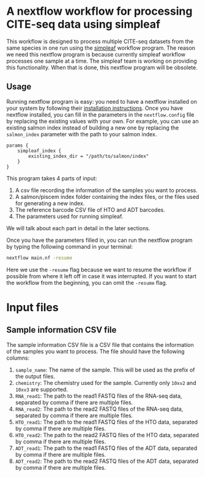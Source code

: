 # A nextflow workflow for processing CITE-seq data using simpleaf 

This workflow is designed to process multiple CITE-seq datasets from the same species in one run using the [simpleaf](https://simpleaf.readthedocs.io/en/latest/) workflow program. The reason we need this nextflow program is because currently simpleaf workflow processes one sample at a time. The simpleaf team is working on providing this functionality. When that is done, this nextflow program will be obsolete.

## Usage
Running nextflow program is easy: you need to have a nextflow installed on your system by following their [installation instructions](https://www.nextflow.io/docs/latest/getstarted.html#installation). Once you have nextflow installed, you can fill in the parameters in the `nextflow.config` file by replacing the existing values with your own. For example, you can use an existing salmon index instead of building a new one by replacing the `salmon_index` parameter with the path to your salmon index.
```
params {
    simpleaf_index {
        existing_index_dir = "/path/to/salmon/index"
    }
}
```

This program takes 4 parts of input:
1. A csv file recording the information of the samples you want to process.
2. A salmon/piscem index folder containing the index files, or the files used for generating a new index.
3. The reference barcode CSV file of HTO and ADT barcodes.
4. The parameters used for running simpleaf.

We will talk about each part in detail in the later sections.

Once you have the parameters filled in, you can run the nextflow program by typing the following command in your terminal:
```bash
nextflow main.nf -resume
```

Here we use the `-resume` flag because we want to resume the workflow if possible from where it left off in case it was interrupted. If you want to start the workflow from the beginning, you can omit the `-resume` flag.

# Input files
## Sample information CSV file
The sample information CSV file is a CSV file that contains the information of the samples you want to process. The file should have the following columns:
1. `sample_name`: The name of the sample. This will be used as the prefix of the output files.
2. `chemistry`: The chemistry used for the sample. Currently only `10xv2` and `10xv3` are supported.
3. `RNA_read1`: The path to the read1 FASTQ files of the RNA-seq data, separated by comma if there are multiple files.
4. `RNA_read2`: The path to the read2 FASTQ files of the RNA-seq data, separated by comma if there are multiple files.
5. `HTO_read1`: The path to the read1 FASTQ files of the HTO data, separated by comma if there are multiple files.
6. `HTO_read2`: The path to the read2 FASTQ files of the HTO data, separated by comma if there are multiple files.
7. `ADT_read1`: The path to the read1 FASTQ files of the ADT data, separated by comma if there are multiple files.
8. `ADT_read2`: The path to the read2 FASTQ files of the ADT data, separated by comma if there are multiple files.







